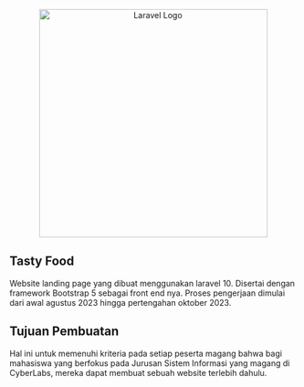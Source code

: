<p align="center"><a href="https://laravel.com" target="_blank"><img src="https://raw.githubusercontent.com/laravel/art/master/logo-lockup/5%20SVG/2%20CMYK/1%20Full%20Color/laravel-logolockup-cmyk-red.svg" width="400" alt="Laravel Logo"></a></p>

## Tasty Food
Website landing page yang dibuat menggunakan laravel 10. Disertai dengan framework Bootstrap 5 sebagai front end nya. Proses pengerjaan dimulai dari awal agustus 2023 hingga pertengahan oktober 2023.

## Tujuan Pembuatan
Hal ini untuk memenuhi kriteria pada setiap peserta magang bahwa bagi mahasiswa yang berfokus pada Jurusan Sistem Informasi yang magang di CyberLabs, mereka dapat membuat sebuah website terlebih dahulu.
